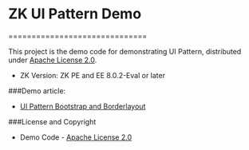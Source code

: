 # ZK UI Pattern Demo
==============================

This project is the demo code for demonstrating UI Pattern, distributed under [Apache License 2.0](http://www.apache.org/licenses/LICENSE-2.0).

* ZK Version: ZK PE and EE 8.0.2-Eval or later


###Demo article:

* [UI Pattern Bootstrap and Borderlayout](https://www.zkoss.org/wiki/Small_Talks/2016/June/UI_Pattern_Bootstrap_and_Borderlayout)


###License and Copyright
	
* Demo Code - [Apache License 2.0](http://www.apache.org/licenses/LICENSE-2.0)